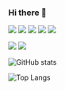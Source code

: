### Hi there 👋

[![](https://img.shields.io/badge/OS-macOS-informational?logo=apple&logoColor=white)](https://en.wikipedia.org/wiki/MacOS)
[![](https://img.shields.io/badge/OS-Linux-informational?logo=linux&logoColor=white)](https://en.wikipedia.org/wiki/Linux)
[![](https://img.shields.io/badge/OS-Windows-informational?logo=windows&logoColor=white)](https://en.wikipedia.org/wiki/Microsoft_Windows)
[![](https://img.shields.io/badge/Editor-VSCode-blue?logo=visual-studio-code&logoColor=white)](https://code.visualstudio.com/)
[![](https://img.shields.io/badge/Editor-How%20I%20VSCode-blue?logo=visual-studio-code&logoColor=white)](https://howivscode.com/yslinear/)

[![](https://img.shields.io/badge/Git-Github-blue?logo=github&logoColor=white)](https://github.com/yslinear/)
[![](https://img.shields.io/badge/Git-Conventional%20Commits-blue?logo=git&logoColor=white)](https://www.conventionalcommits.org/)

![GitHub stats](https://github-readme-stats.vercel.app/api?username=yslinear&hide=stars&show_icons=true)

![Top Langs](https://github-readme-stats.vercel.app/api/top-langs/?username=yslinear)
